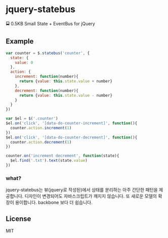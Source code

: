 # jquery-statebus
🚍 0.5KB Small State + EventBus for jQuery

## Example
```js
var counter = $.statebus('counter', {
  state: {
    value: 0
  },
  action: {
    increment: function(number){
      return {value: this.state.value + number}
    },
    decrement: function(number){
      return {value: this.state.value - number}
    }
  }
})

var $el = $('.counter')
$el.on('click', '[data-do-counter-increment]', function(){
  counter.action.increment(1)
})
$el.on('click', '[data-do-counter-decrement]', function(){
  counter.action.decrement(1)
})

counter.on('increment decrement', function(state){
  $el.find('.txt').text(state.value)
})
```

### what?
jquery-statebus는 뷰(jquery로 작성된)에서 상태를 분리하는 아주 간단한 패턴을 제공합니다. 
디자인이 변경되어도 자바스크립트가 깨지지 않습니다. 또 새로운 모델의 확장이 용이합니다.
backbone 보다 더 쉽습니다.


## License
MIT